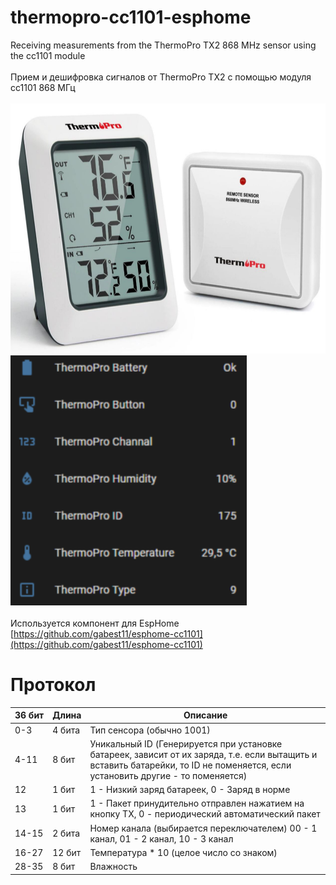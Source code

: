 # thermopro-cc1101-esphome
Receiving measurements from the ThermoPro TX2 868 MHz sensor using the cc1101 module<br>
<br>
Прием и дешифровка сигналов от ThermoPro TX2 с помощью модуля cc1101 868 MГц<br>
<br>
<img src="https://github.com/samoswall/thermopro-cc1101-esphome/blob/main/ThermoPro.png" height="400" />
<img src="https://github.com/samoswall/thermopro-cc1101-esphome/blob/main/hass.png" height="400" />
<br><br>
Используется компонент для EspHome [https://github.com/gabest11/esphome-cc1101](https://github.com/gabest11/esphome-cc1101)
<br>
# Протокол
| 36&nbsp;бит | Длина  | Описание |
| ----------- | ------ | -------- |
| 0-3         | 4 бита | Тип сенсора (обычно 1001)|
| 4-11        | 8 бит  | Уникальный ID (Генерируется при установке батареек, зависит от их заряда, т.е. если вытащить и вставить батарейки, то ID не поменяется, если установить другие - то поменяется)|
| 12          | 1 бит  | 1 - Низкий заряд батареек, 0 - Заряд в норме|
| 13          | 1 бит  | 1 - Пакет принудительно отправлен нажатием на кнопку ТХ, 0 - периодический автоматический пакет|		
| 14-15       | 2 бита | Номер канала (выбирается переключателем)	00 - 1 канал, 01 - 2 канал,	10 - 3 канал|
| 16-27       | 12 бит | Температура * 10 (целое число со знаком)|
| 28-35       | 8 бит  | Влажность|


